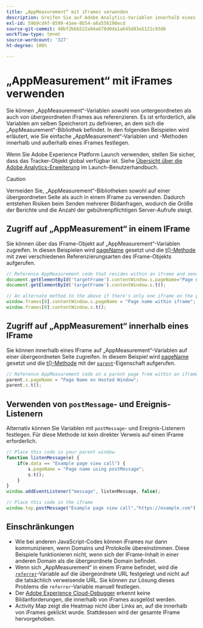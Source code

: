 ```yaml
---
title: „AppMeasurement“ mit iFrames verwenden
description: Greifen Sie auf Adobe Analytics-Variablen innerhalb eines IFrame oder einer übergeordneten Seite zu, während Sie sich in einem IFrame befinden.
exl-id: 59b9cd4f-8599-41ee-8b54-a6a556198ecd
source-git-commit: 40bf2bbb522a94a678d0da1a645d83a5121c93d0
workflow-type: tm+mt
source-wordcount: '327'
ht-degree: 100%

---
```


# „AppMeasurement“ mit iFrames verwenden

Sie können „AppMeasurement“-Variablen sowohl von untergeordneten als auch von übergeordneten iFrames aus referenzieren. Es ist erforderlich, alle Variablen am selben Speicherort zu definieren, an dem sich die „AppMeasurement“-Bibliothek befindet. In den folgenden Beispielen wird erläutert, wie Sie einfache „AppMeasurement“-Variablen und -Methoden innerhalb und außerhalb eines iFrames festlegen.

Wenn Sie Adobe Experience Platform Launch verwenden, stellen Sie sicher, dass das Tracker-Objekt global verfügbar ist. Siehe [Übersicht über die Adobe Analytics-Erweiterung](https://docs.adobe.com/content/help/de-DE/launch/using/extensions-ref/adobe-extension/analytics-extension/overview.html) im Launch-Benutzerhandbuch.

>[!CAUTION]
>
>Vermeiden Sie, „AppMeasurement“-Bibliotheken sowohl auf einer übergeordneten Seite als auch in einem IFrame zu verwenden. Dadurch entstehen Risiken beim Senden mehrerer Bildanfragen, wodurch die Größe der Berichte und die Anzahl der gebührenpflichtigen Server-Aufrufe steigt.

## Zugriff auf „AppMeasurement“ in einem IFrame

Sie können über das IFrame-Objekt auf „AppMeasurement“-Variablen zugreifen. In diesen Beispielen wird [pageName](../vars/page-vars/pagename.md) gesetzt und die [t()-Methode](../vars/functions/t-method.md) mit zwei verschiedenen Referenzierungsarten des IFrame-Objekts aufgerufen.

```js
// Reference AppMeasurement code that resides within an iframe and send an image request
document.getElementById('targetFrame').contentWindow.s.pageName="Page name within iframe";
document.getElementById('targetFrame').contentWindow.s.t();

// An alternate method to the above if there's only one iframe on the page
window.frames[0].contentWindow.s.pageName = "Page name within iframe";
window.frames[0].contentWindow.s.t();
```

## Zugriff auf „AppMeasurement“ innerhalb eines IFrame

Sie können innerhalb eines IFrame auf „AppMeasurement“-Variablen auf einer übergeordneten Seite zugreifen. In diesem Beispiel wird [pageName](../vars/page-vars/pagename.md) gesetzt und die [t()-Methode](../vars/functions/t-method.md) mit der [`parent`](https://www.w3schools.com/jsref/prop_win_parent.asp)-Eigenschaft aufgerufen.

```js
// Reference AppMeasurement code on a parent page from within an iframe and send an image request
parent.s.pageName = "Page Name on Hosted Window";
parent.s.t();
```

## Verwenden von `postMessage`- und Ereignis-Listenern

Alternativ können Sie Variablen mit `postMessage`- und Ereignis-Listenern festlegen. Für diese Methode ist kein direkter Verweis auf einen IFrame erforderlich.

```js
// Place this code in your parent window
function listenMessage(e) {
    if(e.data == "Example page view call") {
        s.pageName = "Page name using postMessage";
        s.t();
    }
}
window.addEventListener("message", listenMessage, false);

// Place this code in the iframe
window.top.postMessage("Example page view call","https://example.com");
```

## Einschränkungen

* Wie bei anderen JavaScript-Codes können iFrames nur dann kommunizieren, wenn Domains und Protokolle übereinstimmen. Diese Beispiele funktionieren nicht, wenn sich der IFrame-Inhalt in einer anderen Domain als die übergeordnete Domain befindet.
* Wenn sich „AppMeasurement“ in einem IFrame befindet, wird die [`referrer`](../vars/page-vars/referrer.md)-Variable auf die übergeordnete URL festgelegt und nicht auf die tatsächlich verweisende URL. Sie können zur Lösung dieses Problems die `referrer`-Variable manuell festlegen.
* Der [Adobe Experience Cloud-Debugger](https://docs.adobe.com/content/help/de-DE/debugger/using/experience-cloud-debugger.html) erkennt keine Bildanforderungen, die innerhalb von iFrames ausgelöst werden.
* Activity Map zeigt die Heatmap nicht über Links an, auf die innerhalb von iFrames geklickt wurde. Stattdessen wird der gesamte IFrame hervorgehoben.
